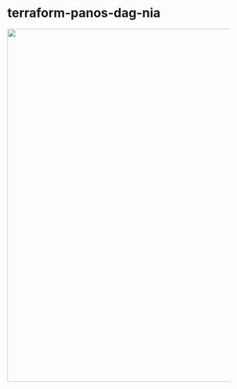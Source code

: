 # terraform-panos-dag-nia


<p align="left">
<img width="800" src=""https://user-images.githubusercontent.com/11891727/95024708-b5ec5900-0639-11eb-9fa5-c11a290a5305.png""> </a>
</p>
